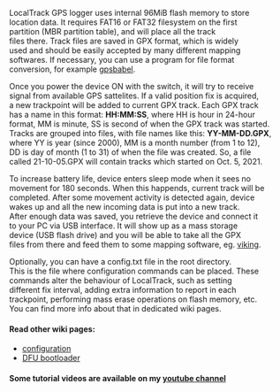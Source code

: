 LocalTrack GPS logger uses internal 96MiB flash memory to store  
location data. It requires FAT16 or FAT32 filesystem on the first  
partition (MBR partition table), and will place all the track  
files there. Track files are saved in GPX format, which is widely  
used and should be easily accepted by many different mapping  
softwares. If necessary, you can use a program for file format  
conversion, for example [gpsbabel](https://www.gpsbabel.org).  
  
Once you power the device ON with the switch, it will try to receive  
signal from available GPS sattelites. If a valid position fix is acquired,  
a new trackpoint will be added to current GPX track. Each GPX track  
has a name in this format: **HH:MM:SS**, where HH is hour in 24-hour  
format, MM is minute, SS is second of when the GPX track was started.  
Tracks are grouped into files, with file names like this: **YY-MM-DD.GPX**,  
where YY is year (since 2000), MM is a month number (from 1 to 12),  
DD is day of month (1 to 31) of when the file was created. So, a file  
called 21-10-05.GPX will contain tracks which started on Oct. 5, 2021.  
  
To increase battery life, device enters sleep mode when it sees no  
movement for 180 seconds. When this happends, current track will be  
completed. After some movement activity is detected again, device  
wakes up and all the new incoming data is put into a new track.  
After enough data was saved, you retrieve the device and connect it  
to your PC via USB interface. It will show up as a mass storage  
device (USB flash drive) and you will be able to take all the GPX  
files from there and feed them to some mapping software, eg. [viking](https://sourceforge.net/projects/viking).  
  
Optionally, you can have a config.txt file in the root directory.  
This is the file where configuration commands can be placed. These  
commands alter the behaviour of LocalTrack, such as setting  
different fix interval, adding extra information to report in each  
trackpoint, performing mass erase operations on flash memory, etc.  
You can find more info about that in dedicated wiki pages.  
  
#### Read other wiki pages:  
* [configuration](https://github.com/krakrukra/LocalTrack/wiki/configuration)  
* [DFU bootloader](https://github.com/krakrukra/LocalTrack/wiki/bootloader)  
  
#### Some tutorial videos are available on my [youtube channel](https://www.youtube.com/channel/UC8HZCV1vNmZvp7ci1vNmj7g)  
  